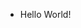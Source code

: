 - Hello World!

<!---
Alpwuf/Alpwuf is a ✨ special ✨ repository because its `README.md` (this file) appears on your GitHub profile.
You can click the Preview link to take a look at your changes.
--->

